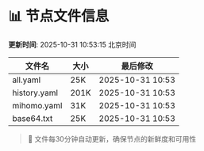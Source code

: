 # 📊 节点文件信息

**更新时间**: 2025-10-31 10:53:15 北京时间

| 文件名 | 大小 | 最后修改 |
|--------|------|----------|
| all.yaml | 25K | 2025-10-31 10:53 |
| history.yaml | 201K | 2025-10-31 10:53 |
| mihomo.yaml | 31K | 2025-10-31 10:53 |
| base64.txt | 25K | 2025-10-31 10:53 |

> 🔄 文件每30分钟自动更新，确保节点的新鲜度和可用性
